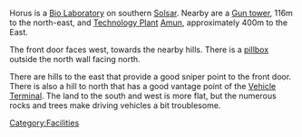Horus is a [Bio Laboratory](Bio_Laboratory.md) on southern
[Solsar](Solsar.md). Nearby are a [Gun
tower](Gun_tower.md), 116m to the north-east, and [Technology
Plant](Technology_Plant.md) [Amun](../facilities/Amun.md),
approximately 400m to the East.

The front door faces west, towards the nearby hills. There is a
[pillbox](Pillbox.md) outside the north wall facing north.

There are hills to the east that provide a good sniper point to the
front door. There is also a hill to north that has a good vantage point
of the [Vehicle Terminal](Vehicle_Terminal.md). The land to the
south and west is more flat, but the numerous rocks and trees make
driving vehicles a bit troublesome.

[Category:Facilities](Category:Facilities.md)
